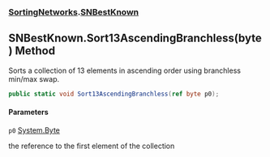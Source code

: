 ### [SortingNetworks](SortingNetworks.md 'SortingNetworks').[SNBestKnown](SortingNetworks.SNBestKnown.md 'SortingNetworks.SNBestKnown')

## SNBestKnown.Sort13AscendingBranchless(byte) Method

Sorts a collection of 13 elements in ascending order using branchless min/max swap.

```csharp
public static void Sort13AscendingBranchless(ref byte p0);
```
#### Parameters

<a name='SortingNetworks.SNBestKnown.Sort13AscendingBranchless(byte).p0'></a>

`p0` [System.Byte](https://docs.microsoft.com/en-us/dotnet/api/System.Byte 'System.Byte')

the reference to the first element of the collection